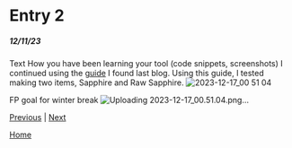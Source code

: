 # Entry 2
##### 12/11/23

Text
How you have been learning your tool (code snippets, screenshots)
I continued using the [guide](https://www.youtube.com/watch?v=o6Xbp2dTEGA&t=3s) I found last blog. Using this guide, I tested making two items, Sapphire and Raw Sapphire.
![2023-12-17_00 51 04](https://github.com/aidanc1266/apcsa-freedom-project/assets/145048443/287d91d6-d34a-4681-b3c0-fff50d27e177)


FP goal for winter break
![Uploading 2023-12-17_00.51.04.png…]()

[Previous](entry01.md) | [Next](entry03.md)

[Home](../README.md)
